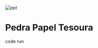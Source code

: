 ![ppt](https://user-images.githubusercontent.com/81270154/199263396-2e4c8618-cf3c-459c-b159-2204691934e4.jpg)
# Pedra Papel Tesoura 
<p>code run</p>
